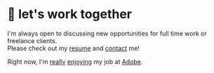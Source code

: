 # 🤝 let's work together

I'm always open to discussing new opportunities for full time work or freelance clients.  
Please check out my [resume][resume] and [contact][contact] me!

Right now, I'm [really][twitter] [enjoying][instagram] my job at [Adobe][adobe].

[resume]: /resume
[contact]: /contact
[twitter]: https://twitter.com/bradgarropy/status/1160048090751148034
[instagram]: https://www.instagram.com/stories/highlights/18018079972169140
[adobe]: https://adobe.com
